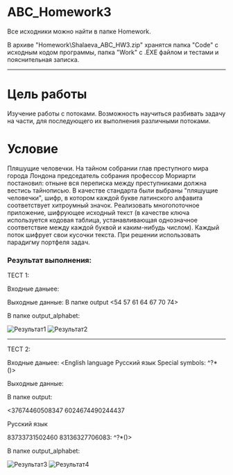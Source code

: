 # ABC_Homework3

Все исходники можно найти в папке Homework.

В архиве "Homework\Shalaeva_ABC_HW3.zip" хранятся папка "Code" с исходным кодом программы, папка "Work" с .EXE файлом и тестами и пояснительная записка.

****

Цель работы
=====================

Изучение работы с потоками. Возможность научиться разбивать задачу на части, для последующего их выполнения различными потоками.

Условие
=====================

Пляшущие человечки. На тайном собрании глав преступного мира города Лондона председатель собрания профессор Мориарти постановил: отныне вся переписка между преступниками должна вестись тайнописью. В качестве стандарта были выбраны "пляшущие человечки", шифр, в котором каждой букве латинского алфавита соответствует хитроумный значок. Реализовать многопоточное приложение, шифрующее исходный текст (в качестве ключа используется кодовая таблица, устанавливающая однозначное соответствие между каждой буквой и каким-нибудь числом). Каждый поток шифрует свои кусочки текста. При решении использовать парадигму портфеля задач.

### Результат выполнения:

ТЕСТ 1:

Входные даныее:
<a b c d e f g>
  
Выходные данные:
В папке output
<54 57 61 64 67 70 74>

В папке output_alphabet:


![Результат1](https://sun9-72.userapi.com/TlVYSRaA1G_kOX7XzBc7tEqHgl9h9wOcwc_2HA/zEGo-y8hy3A.jpg)
![Результат2](https://sun9-4.userapi.com/MmF2oyq_YqL-MAISxZE9USjbAV9CHwYAC7LcqQ/0oFD7IXt6-o.jpg)

****

ТЕСТ 2:

Входные даныее:
<English language
Русский язык
Special symbols: ^?*()>
  
Выходные данные:

В папке output:

<37674460508347 6024674490244437

Русский язык

83733731502460 83136327706083: ^?*()> 


В папке output_alphabet:


![Результат3](https://sun9-37.userapi.com/zZQA3uBDC_s6qA83IGnOjUomSHw44CXMqZRJnA/VzbBklWCHv8.jpg)
![Результат4](https://sun9-29.userapi.com/JKps_l8SMG6qaoODJTouwUebV3Xb29TAS4aXIQ/7NRREX4LGwY.jpg)
